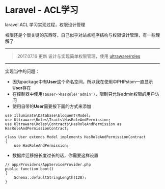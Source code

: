 # Laravel - ACL学习
laravel ACL 学习实现过程，权限设计管理

权限还是个很关键的东西呀，自己似乎对站点程序结构与权限设计管理，有一些理解了

- - - -

> 2017.07.16 更新 设计与实现简单权限管理，使用 [ultraware/roles][1]

- - - -

实现当中的问题：
- 因为package中有**User**这个命名空间，所以我在使用中PHPstom一直显示**User**存在
- 在控制器中使用`!$user->hasRole('admin')`，限制只允许admin权限的用户访问
- 使用自带的**User**需要按下面的方式来添加

```
use Illuminate\Database\Eloquent\Model;
use Ultraware\Roles\Traits\HasRoleAndPermission;
use Ultraware\Roles\Contracts\HasRoleAndPermission as HasRoleAndPermissionContract;

class User extends Model implements HasRoleAndPermissionContract
{
    use HasRoleAndPermission;
```

- 数据库迁移报长度过长的话，你需要这样设置

```
// app/Providers/AppServiceProvider.php
public function boot()
{
    Schema::defaultStringLength(128);
}
```



[1]: https://github.com/ultraware/roles